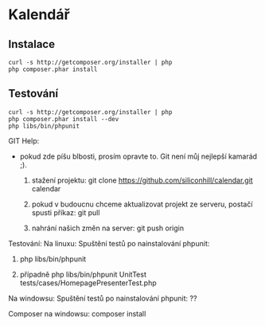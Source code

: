 Kalendář
========

Instalace
---------

	curl -s http://getcomposer.org/installer | php
	php composer.phar install

Testování
---------

	curl -s http://getcomposer.org/installer | php
	php composer.phar install --dev
	php libs/bin/phpunit

	
GIT Help:
- pokud zde píšu blbosti, prosím opravte to. Git není můj nejlepší kamarád ;).

  1) stažení projektu:
    git clone https://github.com/siliconhill/calendar.git calendar
    
  2) pokud v budoucnu chceme aktualizovat projekt ze serveru, postačí spusti příkaz:
    git pull
    
  3) nahrání našich změn na server:
    git push origin

Testování:
  Na linuxu:
  Spuštění testů po nainstalování phpunit:
  1) php libs/bin/phpunit

  2) případně php libs/bin/phpunit UnitTest tests/cases/HomepagePresenterTest.php

  Na windowsu:
  Spuštění testů po nainstalování phpunit:
  ??
  
 Composer na windowsu:
  composer install
   